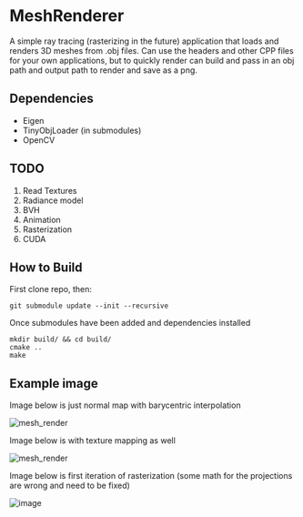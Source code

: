 # MeshRenderer

A simple ray tracing (rasterizing in the future) application that loads and renders 3D meshes from .obj files. Can use the headers and other CPP files for your own applications, but to quickly render can build and pass in an obj path and output path to render and save as a png.

## Dependencies
- Eigen
- TinyObjLoader (in submodules)
- OpenCV

## TODO
1. Read Textures
2. Radiance model
3. BVH
4. Animation
5. Rasterization
6. CUDA

## How to Build

First clone repo, then:

```
git submodule update --init --recursive
```
Once submodules have been added and dependencies installed

```
mkdir build/ && cd build/
cmake ..
make
```
## Example image

Image below is just normal map with barycentric interpolation

![mesh_render](https://github.com/user-attachments/assets/e2f48e0e-e11f-4848-b90d-f0a35948dec7)

Image below is with texture mapping as well

![mesh_render](https://github.com/user-attachments/assets/f47c26f3-3bdf-4314-b984-7c758cff3ed8)

Image below is first iteration of rasterization (some math for the projections are wrong and need to be fixed)

![image](https://github.com/user-attachments/assets/1e8b4772-86e7-4d26-82ad-721877c25492)
